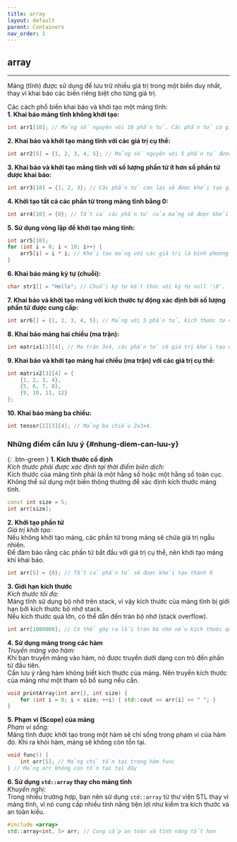 ```yaml
---
title: array
layout: default
parent: Containers
nav_order: 1
---
```

## array
---
Mảng (tĩnh) được sử dụng để lưu trữ nhiều giá trị trong một biến duy nhất, thay vì khai báo các biến riêng biệt cho từng giá trị.  

Các cách phổ biến khai báo và khởi tạo một mảng tĩnh:  
**1. Khai báo mảng tĩnh không khởi tạo:**  
```cpp
int arr1[10]; // Mảng số nguyên với 10 phần tử. Các phần tử có giá trị khởi tạo ngẫu nhiên.
```
**2. Khai báo và khởi tạo mảng tĩnh với các giá trị cụ thể:**  
```cpp
int arr2[5] = {1, 2, 3, 4, 5}; // Mảng số nguyên với 5 phần tử được khởi tạo giá trị cụ thể.
```
**3. Khai báo và khởi tạo mảng tĩnh với số lượng phần tử ít hơn số phần tử được khai báo:**  
```cpp
int arr3[10] = {1, 2, 3}; // Các phần tử còn lại sẽ được khởi tạo giá trị 0.
```
**4. Khởi tạo tất cả các phần tử trong mảng tĩnh bằng 0:**  
```cpp
int arr4[10] = {0}; // Tất cả các phần tử của mảng sẽ được khởi tạo giá trị 0.
```
**5. Sử dụng vòng lặp để khởi tạo mảng tĩnh:**  
```cpp
int arr5[10];
for (int i = 0; i < 10; i++) {
    arr5[i] = i * i; // Khởi tạo mảng với các giá trị là bình phương của chỉ số.
}
```
**6. Khai báo mảng ký tự (chuỗi):**
```cpp
char str1[] = "Hello"; // Chuỗi ký tự kết thúc với ký tự null '\0'.
```
**7. Khai báo và khởi tạo mảng với kích thước tự động xác định bởi số lượng phần tử được cung cấp:**  
```cpp
int arr6[] = {1, 2, 3, 4, 5}; // Mảng với 5 phần tử, kích thước tự động xác định.
```
**8. Khai báo mảng hai chiều (ma trận):**  
```cpp
int matrix1[3][4]; // Ma trận 3x4, các phần tử có giá trị khởi tạo ngẫu nhiên.
```
**9. Khai báo và khởi tạo mảng hai chiều (ma trận) với các giá trị cụ thể:**  
```cpp
int matrix2[3][4] = {
    {1, 2, 3, 4},
    {5, 6, 7, 8},
    {9, 10, 11, 12}
};
```
**10. Khai báo mảng ba chiều:**  
```cpp
int tensor[2][3][4]; // Mảng ba chiều 2x3x4.
```

  
### Những điểm cần lưu ý {#nhung-diem-can-luu-y}
{: .btn-green }
**1. Kích thước cố định**  
   *Kích thước phải được xác định tại thời điểm biên dịch:*  
   Kích thước của mảng tĩnh phải là một hằng số hoặc một hằng số toàn cục.
   Không thể sử dụng một biến thông thường để xác định kích thước mảng tĩnh.
```cpp
const int size = 5;
int arr[size];
```
**2. Khởi tạo phần tử**  
   *Giá trị khởi tạo:*  
   Nếu không khởi tạo mảng, các phần tử trong mảng sẽ chứa giá trị ngẫu nhiên.  
   Để đảm bảo rằng các phần tử bắt đầu với giá trị cụ thể, nên khởi tạo mảng khi khai báo.
```cpp
int arr[5] = {0}; // Tất cả phần tử sẽ được khởi tạo thành 0
```
**3. Giới hạn kích thước**  
   *Kích thước tối đa:*  
   Mảng tĩnh sử dụng bộ nhớ trên stack, vì vậy kích thước của mảng tĩnh bị giới hạn bởi kích thước bộ nhớ stack.  
   Nếu kích thước quá lớn, có thể dẫn đến tràn bộ nhớ (stack overflow).
```cpp
int arr[1000000]; // Có thể gây ra lỗi tràn bộ nhớ nếu kích thước quá lớn
```
**4. Sử dụng mảng trong các hàm**  
   *Truyền mảng vào hàm:*  
   Khi bạn truyền mảng vào hàm, nó được truyền dưới dạng con trỏ đến phần tử đầu tiên.  
   Cần lưu ý rằng hàm không biết kích thước của mảng. Nên truyền kích thước của mảng như một tham số bổ sung nếu cần.
```cpp
void printArray(int arr[], int size) {
    for (int i = 0; i < size; ++i) { std::cout << arr[i] << " "; }
}
```
**5. Phạm vi (Scope) của mảng**  
   *Phạm vi sống:*  
   Mảng tĩnh được khởi tạo trong một hàm sẽ chỉ sống trong phạm vi của hàm đó. Khi ra khỏi hàm, mảng sẽ không còn tồn tại.
```cpp
void func() {
    int arr[5]; // Mảng chỉ tồn tại trong hàm func
} // Mảng arr không còn tồn tại tại đây
```
**6. Sử dụng `std::array` thay cho mảng tĩnh**  
   *Khuyến nghị:*  
   Trong nhiều trường hợp, bạn nên sử dụng `std::array` từ thư viện STL thay vì mảng tĩnh, vì nó cung cấp nhiều tính năng tiện lợi như kiểm tra kích thước và an toàn kiểu.
```cpp
#include <array>
std::array<int, 5> arr; // Cung cấp an toàn và tính năng tốt hơn
```
